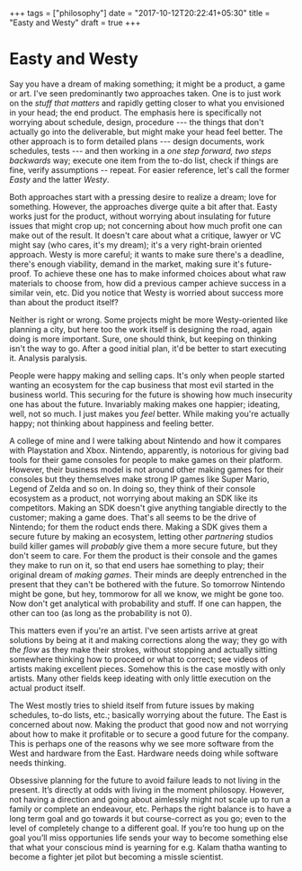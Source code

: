 +++
tags = ["philosophy"]
date = "2017-10-12T20:22:41+05:30"
title = "Easty and Westy"
draft = true
+++

Easty and Westy
======================

Say you have a dream of making something; it might be a product, a game or art.  I've seen predominantly two approaches taken.  One is to just work on the _stuff that matters_ and rapidly getting closer to what you envisioned in your head; the end product.  The emphasis here is specifically not worrying about schedule, design, procedure --- the things that don't actually go into the deliverable, but might make your head feel better.  The other approach is to form detailed plans --- design documents, work schedules, tests --- and then working in a _one step forward, two steps backwards_ way; execute one item from the to-do list, check if things are fine, verify assumptions -- repeat.  For easier reference, let's call the former _Easty_ and the latter _Westy_.

Both approaches start with a pressing desire to realize a dream; love for something.  However, the approaches diverge quite a bit after that.  Easty works just for the product, without worrying about insulating for future issues that might crop up; not concerning about how much profit one can make out of the result.  It doesn't care about what a critique, lawyer or VC might say (who cares, it's my dream); it's a very right-brain oriented approach.  Westy is more careful; it wants to make sure there's a deadline, there's enough viability, demand in the market, making sure it's future-proof.  To achieve these one has to make informed choices about what raw materials to choose from, how did a previous camper achieve success in a similar vein, etc.  Did you notice that Westy is worried about success more than about the product itself?

Neither is right or wrong.  Some projects might be more Westy-oriented like planning a city, but here too the work itself is designing the road, again doing is more important.  Sure, one should think, but keeping on thinking isn't the way to go.  After a good initial plan, it'd be better to start executing it.
Analysis paralysis.

People were happy making and selling caps.  It's only when people started wanting an ecosystem for the cap business that most evil started in the business world.  This securing for the future is showing how much insecurity one has about the future.
Invariably making makes one happier; ideating, well, not so much.  I just makes you _feel_ better.  While making you're actually happy; not thinking about happiness and feeling better.

A college of mine and I were talking about Nintendo and how it compares with Playstation and Xbox.  Nintendo, apparently, is notorious for giving bad tools for their game consoles for people to make games on their platform.  However, their business model is not around other making games for their consoles but they themselves make strong IP games like Super Mario, Legend of Zelda and so on.  In doing so, they think of their console ecosystem as a product, not worrying about making an SDK like its competitors.  Making an SDK doesn't give anything tangiable directly to the customer; making a game does.  That's all seems to be the drive of Nintendo; for them the roduct ends there.  Making a SDK gives them a secure future by making an ecosystem, letting other _partnering_ studios build killer games will _probably_ give them a more secure future, but they don't seem to care.  For them the product is their console and the games they make to run on it, so that end users hae something to play; their original dream of _making games_.  Their minds are deeply entrenched in the present that they can't be bothered with the future.  So tomorrow Nintendo might be gone, but hey, tommorow for all we know, we might be gone too.  Now don't get analytical with probability and stuff.  If one can happen, the other can too (as long as the probability is not 0).


This matters even if you're an artist.  I've seen artists arrive at great solutions by being at it and making corrections along the way; they go with _the flow_ as they make their strokes, without stopping and actually sitting somewhere thinking how to proceed or what to correct; see videos of artists making excellent pieces.  Somehow this is the case mostly with only artists.  Many other fields keep ideating with only little execution on the actual product itself.

The West mostly tries to shield itself from future issues by making schedules, to-do lists, etc.; basically worrying about the future.  The East is concerned about now.  Making the product that good now and not worrying about how to make it profitable or to secure a good future for the company.  This is perhaps one of the reasons why we see more software from the West and hardware from the East.  Hardware needs doing while software needs thinking.

Obsessive planning for the future to avoid failure leads to not living in the present.  It’s directly at odds with living in the moment philosopy.  However, not having a direction and going about aimlessly might not scale up to run a family or complete an endeavour, etc.  Perhaps the right balance is to have a long term goal and go towards it but course-correct as you go; even to the level of completely change to a different goal.  If you’re too hung up on the goal you’ll miss opportunies life sends your way to become something else that what your conscious mind is yearning for e.g. Kalam thatha wanting to become a fighter jet pilot but becoming a missle scientist.
